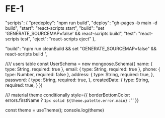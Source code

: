 # FE-1

"scripts": {
    "predeploy": "npm run build",
    "deploy": "gh-pages -b main -d build",
    "start": "react-scripts start",
    "build": "set 'GENERATE_SOURCEMAP=false' && react-scripts build",
    "test": "react-scripts test",
    "eject": "react-scripts eject"
  },


  "build": "npm run cleanBuild && set \"GENERATE_SOURCEMAP=false\" && react-scripts build ",



  //// users table
  const UserSchema = new mongoose.Schema({
    name: {
        type: String,
        required: true
    },
    email: {
        type: String,
        required: true
    },
    phone: {
        type: Number,
        required: false
    },
    address: {
        type: String,
        required: true,
    },
    password: {
        type: String,
        required: true,
    },
    createdDate: {
        type: String,
        required: true,
    }
})


/// material theme conditionally
style={{ borderBottomColor: errors.firstName ?  `1px solid ${theme.palette.error.main}` : '' }}

 const theme = useTheme();
  console.log(theme)